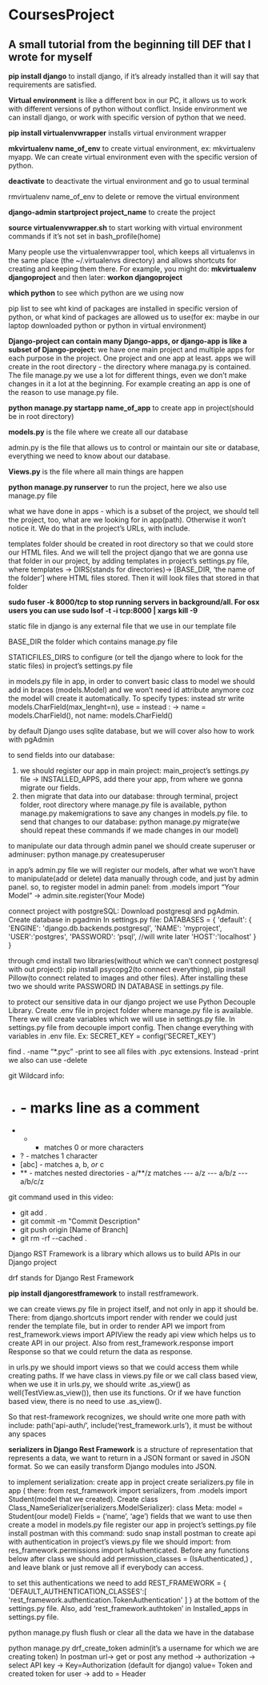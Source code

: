# CoursesProject

## A small tutorial from the beginning till DEF that I wrote for myself

**pip install django** to install django, if it’s already installed than it will say that requirements are satisfied.

**Virtual environment**  is like a different box in our PC, it allows us to work with different versions of python without conflict. Inside environment we can install django, or work with specific version of python that we need.

**pip install virtualenvwrapper**  installs virtual environment wrapper

**mkvirtualenv name_of_env** to create virtual environment, ex: mkvirtualenv myapp. We can create virtual environment even with the specific version of python. 

**deactivate**  to deactivate the virtual environment and go to usual terminal

rmvirtualenv name_of_env  to delete or remove the virtual environment

**django-admin startproject project_name** to create the project	

**source virtualenvwrapper.sh** to start working with virtual environment commands if it’s not set in bash_profile(home)

Many people use the virtualenvwrapper tool, which keeps all virtualenvs in the same place (the ~/.virtualenvs directory) and allows shortcuts for creating and keeping them there. For example, you might do:
**mkvirtualenv djangoproject**
and then later:
**workon djangoproject**


**which python** to see which python are we using now

pip list  to see wht kind of packages are installed in specific version of python, or what kind of packages are allowed us to use(for ex: maybe in our laptop downloaded python or python in virtual environment)

**Django-project can contain many Django-apps, or django-app is like a subset of Django-project:**  we have one main project and multiple apps for each purpose in the project. One project and one app at least. apps we will create in the root directory - the directory where managa.py is contained. The file manage.py we use a lot for different things, even we don’t make changes in it a lot at the beginning. For example creating an app is one of the reason to use manage.py file. 

**python manage.py startapp name_of_app** to create app in project(should be in root directory)

**models.py** is the file where we create all our database

admin.py is the file that allows us to control or maintain our site or database, everything we need to know about our database.

**Views.py** is the file where all main things are happen 

**python manage.py runserver** to run the project, here we also use manage.py file

what we have done in apps - which is a subset of the project, we should tell the project, too, what are we looking for in app(path). Otherwise it won’t notice it. We do that in the project’s URLs, with include.

templates folder  should be created in root directory so that we could store our HTML files. And we will tell the project django that we are gonna use that folder in our project, by adding templates  in project’s settings.py file, where templates -> DIRS(stands for directories)-> [BASE_DIR, ‘the name of the folder’] where HTML files stored. Then it will look files that stored in that folder

**sudo fuser -k 8000/tcp to stop running servers in background/all. For osx users you can use sudo lsof -t -i tcp:8000 | xargs kill -9**

static file in django is any external file that we use in our template file

BASE_DIR the folder which contains manage.py file

STATICFILES_DIRS to configure (or tell the django where to look for the static files) in project’s settings.py file

in models.py file in app, in order to convert basic class to model we should add in braces (models.Model) and we won’t need id attribute anymore coz the model will create it automatically. To specify types: instead str write models.CharField(max_lenght=n), use = instead : -> name = models.CharField(), not name: models.CharField()

by default Django uses sqlite database, but we will cover also how to work with pgAdmin

to send fields into our database: 
1) we should register our app in main project: main_project’s settings.py file -> INSTALLED_APPS, add there your app, from where we gonna migrate our fields.
2) then migrate that data into our database: through terminal, project folder, root directory where manage.py file is available, python manage.py makemigrations to save any changes in models.py file. to send that changes to our database: python manage.py migrate(we should repeat these commands if we made changes in our model)

to manipulate our data through admin panel we should create superuser or adminuser:                         python manage.py createsuperuser

in app’s admin.py file we will register our models, after what we won’t have to manipulate(add or delete) data manually through code, and just by admin panel. so, to register model in admin panel: from .models import “Your Model” -> admin.site.register(Your Mode)


connect project with postgreSQL:
Download postgresql and pgAdmin.
Create database in pgadmin
In settings.py file: 
DATABASES = {
    'default': {
        'ENGINE': 'django.db.backends.postgresql',
        'NAME': 'myproject',
        'USER':'postgres',
        'PASSWORD': ‘psql', //will write later
        'HOST':'localhost'
    }
}

through cmd install two libraries(without which we can’t connect postgresql with out project): pip install psycopg2(to connect everything), pip install Pillow(to connect related to images and other files). After installing these two we should write PASSWORD IN DATABASE in settings.py file.


to protect our sensitive data in our django project we use Python Decouple Library. Create .env file in project folder where manage.py file is available. There we will create variables which we will use in settings.py file. In settings.py file from decouple import config. Then change everything with variables in .env file. Ex: SECRET_KEY = config(‘SECRET_KEY’) 


find . -name “*.pyc” -print to see all files with .pyc extensions. Instead -print we also can use -delete 

git Wildcard info:
- # - marks line as a comment
- * - matches 0 or more characters
- ? - matches 1 character
- [abc] - matches a, b, _or_ c
- ** - matches nested directories - a/**/z matches
--- a/z
--- a/b/z
--- a/b/c/z

git command used in this video:
- git add .
- git commit -m "Commit Description"
- git push origin [Name of Branch]
- git rm -rf --cached .


Django RST Framework  is a library which allows us to build APIs in our Django project

drf stands for Django Rest Framework 

**pip install djangorestframework**  to install restframework. 

we can create views.py file in project itself, and not only in app it should be. There: 
from django.shortcuts import render with render we could just render the template file, but in order to render API we import from rest_framework.views import APIView the ready api view which helps us to create API in our project. Also from rest_framework.response import Response so that we could return the data as response. 

in urls.py we should import views so that we could access them while creating paths. If we have class in views.py file or we call class based view, when we use it in urls.py, we should write .as_view() as well(TestView.as_view()), then use its functions. Or if we have function based view, there is no need to use .as_view(). 

So that rest-framework recognizes, we should write one more path with include: path(‘api-auth/’, include(‘rest_framework.urls’), it must be without any spaces

**serializers in Django Rest Framework** is a structure of representation that represents a data, we want to return in a JSON formant or saved in JSON format. So we can easily transform Django modules into JSON.

to implement serialization:
create app in project
create serializers.py file in app ( there: from rest_framework import serializers, from .models import Student(model that we created). Create class Class_NameSerializer(serializers.ModelSerializer):
class Meta:
model = Student(our model)
Fields = (‘name’, ‘age’) fields that we want to use
then create a model in models.py file
register our app in project’s settings.py file
install postman with this command: sudo snap install postman
to create api with authentication in project’s views.py file we should import: from res_framework.permissions import IsAuthenticated. Before any functions below after class we should add permission_classes = (IsAuthenticated,) , and leave blank or just remove all if everybody can access.

to set this authentications we need to add REST_FRAMEWORK = {
    'DEFAULT_AUTHENTICATION_CLASSES':[
        'rest_framework.authentication.TokenAuthentication'
    ]
} at the bottom of the settings.py file. Also, add ‘rest_framework.authtoken’ in Installed_apps in settings.py file.

python manage.py flush flush or clear all the data we have in the database

python manage.py drf_create_token admin(it’s a username for which we are creating token)
In postman url-> get or post any method -> authorization -> select API key -> Key=Authorization (default for django) value= Token and created token for user -> add to = Header 
